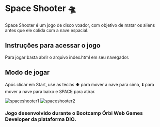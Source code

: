 # Space Shooter :flying_saucer:

Space Shooter é um jogo de disco voador, com objetivo de matar os aliens antes que ele colida com a nave espacial.

## Instruções para acessar o jogo
Para jogar basta abrir o arquivo index.html em seu navegador.

## Modo de jogar
Após clicar em Start, use as teclas :arrow_up: para mover a nave para cima, :arrow_down: para mover a nave para baixo e SPACE para atirar.


![spaceshooter1](https://user-images.githubusercontent.com/49910058/164225588-49f370df-049b-4030-b039-43f989ad0fa6.png)
![spaceshooter2](https://user-images.githubusercontent.com/49910058/164225593-4a8d36cb-0559-49fe-8dfb-1cb555345ea1.png)



### Jogo desenvolvido durante o Bootcamp Órbi Web Games Developer da plataforma DIO.
